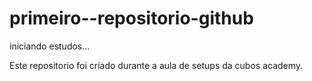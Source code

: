 # primeiro--repositorio-github
iniciando estudos...

Este repositorio foi criado durante a aula de setups da cubos academy.
